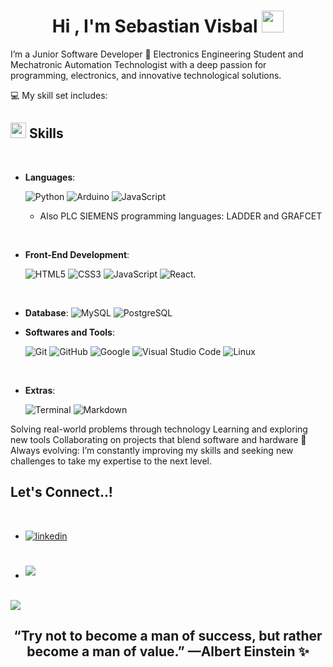 <h1 align="center"><b>Hi , I'm Sebastian Visbal </b><img src="https://media.giphy.com/media/hvRJCLFzcasrR4ia7z/giphy.gif" width="35"></h1>


I’m a Junior Software Developer
🌟 Electronics Engineering Student and Mechatronic Automation Technologist with a deep passion for programming, electronics, and innovative technological solutions.

💻 My skill set includes:
## <img src="https://media2.giphy.com/media/QssGEmpkyEOhBCb7e1/giphy.gif?cid=ecf05e47a0n3gi1bfqntqmob8g9aid1oyj2wr3ds3mg700bl&rid=giphy.gif" width ="25"><b> Skills</b>
<br>

<p align="center">

- **Languages**:

    ![Python](https://img.shields.io/badge/Python%20-%2314354C.svg?style=for-the-badge&logo=python&logoColor=white)
    ![Arduino](https://img.shields.io/badge/-Arduino-00979D?style=for-the-badge&logo=Arduino&logoColor=white)
    ![JavaScript](https://img.shields.io/badge/JavaScript%20-%23F7DF1E.svg?style=for-the-badge&logo=javascript&logoColor=black)

  - Also PLC SIEMENS programming languages: LADDER and GRAFCET

<br>   
    
- **Front-End Development**:

   ![HTML5](https://img.shields.io/badge/HTML5%20-%23E34F26.svg?style=for-the-badge&logo=html5&logoColor=white)
   ![CSS3](https://img.shields.io/badge/CSS%20-%231572B6.svg?style=for-the-badge&logo=css3&logoColor=white)
   ![JavaScript](https://img.shields.io/badge/JavaScript%20-%23F7DF1E.svg?style=for-the-badge&logo=javascript&logoColor=black)
   ![React](https://img.shields.io/badge/-REACT_JS-FF0000?style=for-the-badge&logo=react&logoColor=white&color=38BDF8).

<br>

- **Database**:
    ![MySQL](https://img.shields.io/badge/MySQL%20-%23434F6B.svg?style=for-the-badge&logo=mysql&logoColor=white)
    ![PostgreSQL](https://img.shields.io/badge/PostgreSQL%20-%23336791.svg?style=for-the-badge&logo=postgresql&logoColor=white)


- **Softwares and Tools**:

    ![Git](https://img.shields.io/badge/git-%23F05033.svg?style=for-the-badge&logo=git&logoColor=white)
    ![GitHub](https://img.shields.io/badge/github-%23121011.svg?style=for-the-badge&logo=github&logoColor=white)
    ![Google](https://img.shields.io/badge/google-%234285F4.svg?style=for-the-badge&logo=google&logoColor=white)
    ![Visual Studio Code](https://img.shields.io/badge/Visual%20Studio%20Code-0078d7.svg?style=for-the-badge&logo=visual-studio-code&logoColor=white)
    ![Linux](https://img.shields.io/badge/Linux-FCC624?style=for-the-badge&logo=linux&logoColor=black) 

<br>

- **Extras**:

    ![Terminal](https://img.shields.io/badge/Terminal-%23054020?style=for-the-badge&logo=gnu-bash&logoColor=white)
    ![Markdown](https://img.shields.io/badge/markdown-%23000000.svg?style=for-the-badge&logo=markdown&logoColor=white)


Solving real-world problems through technology
Learning and exploring new tools
Collaborating on projects that blend software and hardware
🚀 Always evolving: I’m constantly improving my skills and seeking new challenges to take my expertise to the next level.


## <b> Let's Connect..!</b>
<br>
<div align='left'>

<ul>

<li>
<a href="https://www.linkedin.com/in/sebasti%C3%A1n-alberto-visbal-s%C3%A1enz-395913286/" target="_blank">
<img src="https://img.shields.io/badge/linkedin:  sebastianvisbal-%2300acee.svg?color=405DE6&style=for-the-badge&logo=linkedin&logoColor=white" alt=linkedin style="margin-bottom: 5px;"/>
</a>
</li>

<br>
<br>

<li>
<a href="mailto:sebaselnub@gmail.com@gmail.com" target="_blank">
<img src="https://img.shields.io/badge/gmail:  sebastianvisbal-%23EA4335.svg?style=for-the-badge&logo=gmail&logoColor=white" t=mail style="margin-bottom: 5px;" />
</a>
</li>
	
</ul>
</div>

<br>
<img src="https://user-images.githubusercontent.com/73097560/115834477-dbab4500-a447-11eb-908a-139a6edaec5c.gif">
<div align='center'>

## <b>“Try not to become a man of success, but rather become a man of value.” —Albert Einstein ✨</b>
